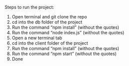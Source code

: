 Steps to run the project:
1. Open terminal and git clone the repo
2. cd into the db folder of the project
3. Run the command “npm install” (without the quotes)
4. Run the command “node index.js” (without the quotes)
5. Open a new terminal tab
6. cd into the client folder of the project
7. Run the command “npm install” (without the quotes)
8. Run the command “npm start” (without the quotes)
9. Done
